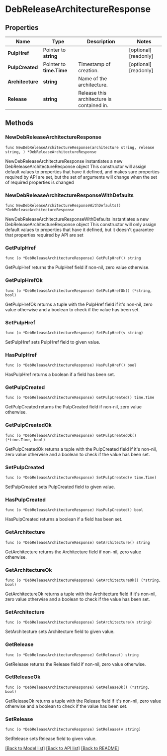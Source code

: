 # DebReleaseArchitectureResponse

## Properties

Name | Type | Description | Notes
------------ | ------------- | ------------- | -------------
**PulpHref** | Pointer to **string** |  | [optional] [readonly] 
**PulpCreated** | Pointer to **time.Time** | Timestamp of creation. | [optional] [readonly] 
**Architecture** | **string** | Name of the architecture. | 
**Release** | **string** | Release this architecture is contained in. | 

## Methods

### NewDebReleaseArchitectureResponse

`func NewDebReleaseArchitectureResponse(architecture string, release string, ) *DebReleaseArchitectureResponse`

NewDebReleaseArchitectureResponse instantiates a new DebReleaseArchitectureResponse object
This constructor will assign default values to properties that have it defined,
and makes sure properties required by API are set, but the set of arguments
will change when the set of required properties is changed

### NewDebReleaseArchitectureResponseWithDefaults

`func NewDebReleaseArchitectureResponseWithDefaults() *DebReleaseArchitectureResponse`

NewDebReleaseArchitectureResponseWithDefaults instantiates a new DebReleaseArchitectureResponse object
This constructor will only assign default values to properties that have it defined,
but it doesn't guarantee that properties required by API are set

### GetPulpHref

`func (o *DebReleaseArchitectureResponse) GetPulpHref() string`

GetPulpHref returns the PulpHref field if non-nil, zero value otherwise.

### GetPulpHrefOk

`func (o *DebReleaseArchitectureResponse) GetPulpHrefOk() (*string, bool)`

GetPulpHrefOk returns a tuple with the PulpHref field if it's non-nil, zero value otherwise
and a boolean to check if the value has been set.

### SetPulpHref

`func (o *DebReleaseArchitectureResponse) SetPulpHref(v string)`

SetPulpHref sets PulpHref field to given value.

### HasPulpHref

`func (o *DebReleaseArchitectureResponse) HasPulpHref() bool`

HasPulpHref returns a boolean if a field has been set.

### GetPulpCreated

`func (o *DebReleaseArchitectureResponse) GetPulpCreated() time.Time`

GetPulpCreated returns the PulpCreated field if non-nil, zero value otherwise.

### GetPulpCreatedOk

`func (o *DebReleaseArchitectureResponse) GetPulpCreatedOk() (*time.Time, bool)`

GetPulpCreatedOk returns a tuple with the PulpCreated field if it's non-nil, zero value otherwise
and a boolean to check if the value has been set.

### SetPulpCreated

`func (o *DebReleaseArchitectureResponse) SetPulpCreated(v time.Time)`

SetPulpCreated sets PulpCreated field to given value.

### HasPulpCreated

`func (o *DebReleaseArchitectureResponse) HasPulpCreated() bool`

HasPulpCreated returns a boolean if a field has been set.

### GetArchitecture

`func (o *DebReleaseArchitectureResponse) GetArchitecture() string`

GetArchitecture returns the Architecture field if non-nil, zero value otherwise.

### GetArchitectureOk

`func (o *DebReleaseArchitectureResponse) GetArchitectureOk() (*string, bool)`

GetArchitectureOk returns a tuple with the Architecture field if it's non-nil, zero value otherwise
and a boolean to check if the value has been set.

### SetArchitecture

`func (o *DebReleaseArchitectureResponse) SetArchitecture(v string)`

SetArchitecture sets Architecture field to given value.


### GetRelease

`func (o *DebReleaseArchitectureResponse) GetRelease() string`

GetRelease returns the Release field if non-nil, zero value otherwise.

### GetReleaseOk

`func (o *DebReleaseArchitectureResponse) GetReleaseOk() (*string, bool)`

GetReleaseOk returns a tuple with the Release field if it's non-nil, zero value otherwise
and a boolean to check if the value has been set.

### SetRelease

`func (o *DebReleaseArchitectureResponse) SetRelease(v string)`

SetRelease sets Release field to given value.



[[Back to Model list]](../README.md#documentation-for-models) [[Back to API list]](../README.md#documentation-for-api-endpoints) [[Back to README]](../README.md)


